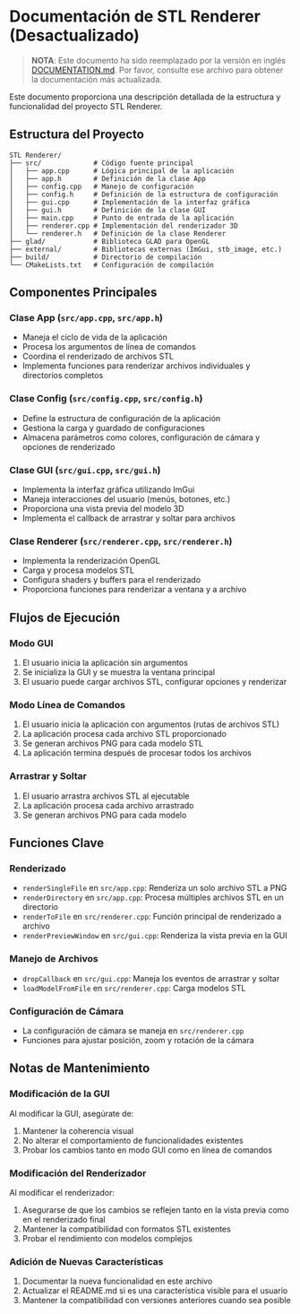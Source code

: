 # Documentación de STL Renderer (Desactualizado)

> **NOTA**: Este documento ha sido reemplazado por la versión en inglés [DOCUMENTATION.md](DOCUMENTATION.md). Por favor, consulte ese archivo para obtener la documentación más actualizada.

Este documento proporciona una descripción detallada de la estructura y funcionalidad del proyecto STL Renderer.

## Estructura del Proyecto

```
STL Renderer/
├── src/             # Código fuente principal
│   ├── app.cpp      # Lógica principal de la aplicación
│   ├── app.h        # Definición de la clase App
│   ├── config.cpp   # Manejo de configuración 
│   ├── config.h     # Definición de la estructura de configuración
│   ├── gui.cpp      # Implementación de la interfaz gráfica
│   ├── gui.h        # Definición de la clase GUI
│   ├── main.cpp     # Punto de entrada de la aplicación
│   ├── renderer.cpp # Implementación del renderizador 3D
│   └── renderer.h   # Definición de la clase Renderer
├── glad/            # Biblioteca GLAD para OpenGL
├── external/        # Bibliotecas externas (ImGui, stb_image, etc.)
├── build/           # Directorio de compilación
└── CMakeLists.txt   # Configuración de compilación
```

## Componentes Principales

### Clase App (`src/app.cpp`, `src/app.h`)
- Maneja el ciclo de vida de la aplicación
- Procesa los argumentos de línea de comandos
- Coordina el renderizado de archivos STL
- Implementa funciones para renderizar archivos individuales y directorios completos

### Clase Config (`src/config.cpp`, `src/config.h`)
- Define la estructura de configuración de la aplicación
- Gestiona la carga y guardado de configuraciones
- Almacena parámetros como colores, configuración de cámara y opciones de renderizado

### Clase GUI (`src/gui.cpp`, `src/gui.h`)
- Implementa la interfaz gráfica utilizando ImGui
- Maneja interacciones del usuario (menús, botones, etc.)
- Proporciona una vista previa del modelo 3D
- Implementa el callback de arrastrar y soltar para archivos

### Clase Renderer (`src/renderer.cpp`, `src/renderer.h`)
- Implementa la renderización OpenGL
- Carga y procesa modelos STL
- Configura shaders y buffers para el renderizado
- Proporciona funciones para renderizar a ventana y a archivo

## Flujos de Ejecución

### Modo GUI
1. El usuario inicia la aplicación sin argumentos
2. Se inicializa la GUI y se muestra la ventana principal
3. El usuario puede cargar archivos STL, configurar opciones y renderizar

### Modo Línea de Comandos
1. El usuario inicia la aplicación con argumentos (rutas de archivos STL)
2. La aplicación procesa cada archivo STL proporcionado
3. Se generan archivos PNG para cada modelo STL
4. La aplicación termina después de procesar todos los archivos

### Arrastrar y Soltar
1. El usuario arrastra archivos STL al ejecutable
2. La aplicación procesa cada archivo arrastrado
3. Se generan archivos PNG para cada modelo

## Funciones Clave

### Renderizado
- `renderSingleFile` en `src/app.cpp`: Renderiza un solo archivo STL a PNG
- `renderDirectory` en `src/app.cpp`: Procesa múltiples archivos STL en un directorio
- `renderToFile` en `src/renderer.cpp`: Función principal de renderizado a archivo
- `renderPreviewWindow` en `src/gui.cpp`: Renderiza la vista previa en la GUI

### Manejo de Archivos
- `dropCallback` en `src/gui.cpp`: Maneja los eventos de arrastrar y soltar
- `loadModelFromFile` en `src/renderer.cpp`: Carga modelos STL

### Configuración de Cámara
- La configuración de cámara se maneja en `src/renderer.cpp`
- Funciones para ajustar posición, zoom y rotación de la cámara

## Notas de Mantenimiento

### Modificación de la GUI
Al modificar la GUI, asegúrate de:
1. Mantener la coherencia visual
2. No alterar el comportamiento de funcionalidades existentes
3. Probar los cambios tanto en modo GUI como en línea de comandos

### Modificación del Renderizador
Al modificar el renderizador:
1. Asegurarse de que los cambios se reflejen tanto en la vista previa como en el renderizado final
2. Mantener la compatibilidad con formatos STL existentes
3. Probar el rendimiento con modelos complejos

### Adición de Nuevas Características
1. Documentar la nueva funcionalidad en este archivo
2. Actualizar el README.md si es una característica visible para el usuario
3. Mantener la compatibilidad con versiones anteriores cuando sea posible 